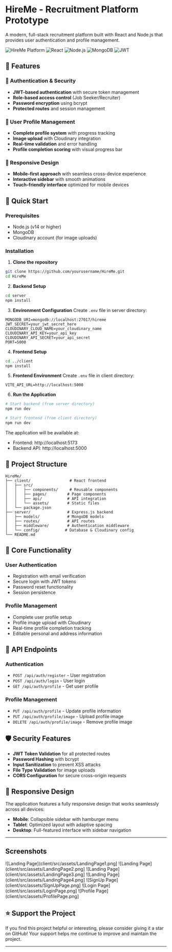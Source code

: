 # HireMe - Recruitment Platform Prototype

A modern, full-stack recruitment platform built with React and Node.js that provides user authentication and profile management.

![HireMe Platform](https://img.shields.io/badge/Platform-Recruitment-blue) ![React](https://img.shields.io/badge/React-18.2.0-61DAFB) ![Node.js](https://img.shields.io/badge/Node.js-Express-green) ![MongoDB](https://img.shields.io/badge/Database-MongoDB-green) ![JWT](https://img.shields.io/badge/Auth-JWT-orange)

## 🌟 Features

### 🔐 Authentication & Security
- **JWT-based authentication** with secure token management
- **Role-based access control** (Job Seeker/Recruiter)
- **Password encryption** using bcrypt
- **Protected routes** and session management

### 👤 User Profile Management
- **Complete profile system** with progress tracking
- **Image upload** with Cloudinary integration
- **Real-time validation** and error handling
- **Profile completion scoring** with visual progress bar

### 📱 Responsive Design
- **Mobile-first approach** with seamless cross-device experience
- **Interactive sidebar** with smooth animations
- **Touch-friendly interface** optimized for mobile devices

## 🚀 Quick Start

### Prerequisites
- Node.js (v14 or higher)
- MongoDB
- Cloudinary account (for image uploads)

### Installation

1. **Clone the repository**
```bash
git clone https://github.com/yourusername/HireMe.git
cd HireMe
```

2. **Backend Setup**
```bash
cd server
npm install
```

3. **Environment Configuration**
Create `.env` file in server directory:
```env
MONGODB_URI=mongodb://localhost:27017/hireme
JWT_SECRET=your_jwt_secret_here
CLOUDINARY_CLOUD_NAME=your_cloudinary_name
CLOUDINARY_API_KEY=your_api_key
CLOUDINARY_API_SECRET=your_api_secret
PORT=5000
```

4. **Frontend Setup**
```bash
cd ../client
npm install
```

5. **Frontend Environment**
Create `.env` file in client directory:
```env
VITE_API_URL=http://localhost:5000
```

6. **Run the Application**
```bash
# Start backend (from server directory)
npm run dev

# Start frontend (from client directory)
npm run dev
```

The application will be available at:
- Frontend: http://localhost:5173
- Backend API: http://localhost:5000

## 📁 Project Structure

```
HireMe/
├── client/                 # React frontend
│   ├── src/
│   │   ├── components/     # Reusable components
│   │   ├── pages/         # Page components
│   │   ├── api/           # API integration
│   │   └── assets/        # Static files
│   └── package.json
├── server/                # Express.js backend
│   ├── models/            # MongoDB models
│   ├── routes/            # API routes
│   ├── middleware/        # Authentication middleware
│   └── config/           # Database & Cloudinary config
└── README.md
```

## 🎯 Core Functionality

### User Authentication
- Registration with email verification
- Secure login with JWT tokens
- Password reset functionality
- Session persistence

### Profile Management
- Complete user profile setup
- Profile image upload with Cloudinary
- Real-time profile completion tracking
- Editable personal and address information

## 🔧 API Endpoints

### Authentication
- `POST /api/auth/register` - User registration
- `POST /api/auth/login` - User login
- `GET /api/auth/profile` - Get user profile

### Profile Management
- `PUT /api/auth/profile` - Update profile information
- `PUT /api/auth/profile/image` - Upload profile image
- `DELETE /api/auth/profile/image` - Remove profile image

## 🛡 Security Features

- **JWT Token Validation** for all protected routes
- **Password Hashing** with bcrypt
- **Input Sanitization** to prevent XSS attacks
- **File Type Validation** for image uploads
- **CORS Configuration** for secure cross-origin requests

## 📱 Responsive Design

The application features a fully responsive design that works seamlessly across all devices:

- **Mobile**: Collapsible sidebar with hamburger menu
- **Tablet**: Optimized layout with adaptive spacing
- **Desktop**: Full-featured interface with sidebar navigation

---

## Screenshots 
![Landing Page](client/src/assets/LandingPage1.png]
![Landing Page](client/src/assets/LandingPage2.png]
![Landing Page](client/src/assets/LandingPage3.png]
![Landing Page](client/src/assets/LandingPage4.png]
![SignUp Page](client/src/assets/SignUpPage.png]
![Login Page](client/src/assets/LoginPage.png]
![Profile Page](client/src/assets/ProfilePage.png]

## ⭐ Support the Project

If you find this project helpful or interesting, please consider giving it a star on GitHub! Your support helps me continue to improve and maintain the project.

---
